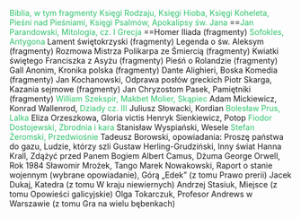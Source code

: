 <font color="#2DC26B">Biblia, w tym fragmenty Księgi Rodzaju, Księgi Hioba, Księgi Koheleta, Pieśni nad Pieśniami, Księgi Psalmów, Apokalipsy św. Jana</font>
==<font color="#2DC26B">Jan Parandowski, Mitologia, cz. I Grecja</font>
==Homer Iliada (fragmenty) 
<font color="#2DC26B">Sofokles, Antygona </font>
Lament świętokrzyski (fragmenty) 
Legenda o św. Aleksym (fragmenty) 
Rozmowa Mistrza Polikarpa ze Śmiercią (fragmenty) 
Kwiatki świętego Franciszka z Asyżu (fragmenty) 
Pieśń o Rolandzie (fragmenty) 
Gall Anonim, Kronika polska (fragmenty) 
Dante Alighieri, Boska Komedia (fragmenty) 
Jan Kochanowski, Odprawa posłów greckich 
Piotr Skarga, Kazania sejmowe (fragmenty) 
Jan Chryzostom Pasek, Pamiętniki (fragmenty) 
<font color="#2DC26B">William Szekspir, Makbet </font>
<font color="#2DC26B">Molier, Skąpiec </font>
Adam Mickiewicz, Konrad Wallenrod, <font color="#2DC26B">Dziady cz. III </font>
Juliusz Słowacki, Kordian 
<font color="#2DC26B">Bolesław Prus, Lalka </font>
Eliza Orzeszkowa, Gloria victis 
Henryk Sienkiewicz, Potop 
<font color="#2DC26B">Fiodor Dostojewski, Zbrodnia i kara </font>
Stanisław Wyspiański, Wesele 
<font color="#2DC26B">Stefan Żeromski, Przedwiośnie </font>
Tadeusz Borowski, opowiadania: Proszę państwa do gazu, Ludzie, którzy szli 
Gustaw Herling-Grudziński, Inny świat 
Hanna Krall, Zdążyć przed Panem Bogiem 
Albert Camus, Dżuma 
George Orwell, Rok 1984 
Sławomir Mrożek, Tango 
Marek Nowakowski, Raport o stanie wojennym (wybrane opowiadanie), Górą „Edek” (z tomu Prawo prerii) 
Jacek Dukaj, Katedra (z tomu W kraju niewiernych) 
Andrzej Stasiuk, Miejsce (z tomu Opowieści galicyjskie) 
Olga Tokarczuk, Profesor Andrews w Warszawie (z tomu Gra na wielu bębenkach)